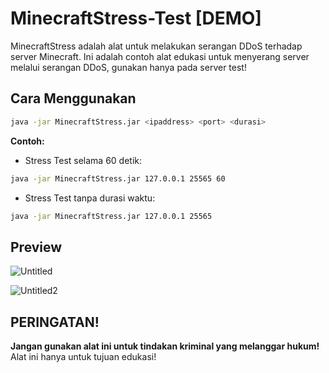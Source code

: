 # MinecraftStress-Test [DEMO]

MinecraftStress adalah alat untuk melakukan serangan DDoS terhadap server Minecraft. Ini adalah contoh alat edukasi untuk menyerang server melalui serangan DDoS, gunakan hanya pada server test!

## Cara Menggunakan

```bash
java -jar MinecraftStress.jar <ipaddress> <port> <durasi>
```

**Contoh:**

- Stress Test selama 60 detik:

```bash
java -jar MinecraftStress.jar 127.0.0.1 25565 60
```

- Stress Test tanpa durasi waktu:

```bash
java -jar MinecraftStress.jar 127.0.0.1 25565
```

## Preview
![Untitled](https://github.com/user-attachments/assets/ea71e019-f953-4779-a864-0f1634e5cb55)

![Untitled2](https://github.com/user-attachments/assets/31712ba1-c461-4860-9e60-e0b4a4af2b48)

## PERINGATAN!

**Jangan gunakan alat ini untuk tindakan kriminal yang melanggar hukum!** Alat ini hanya untuk tujuan edukasi!
